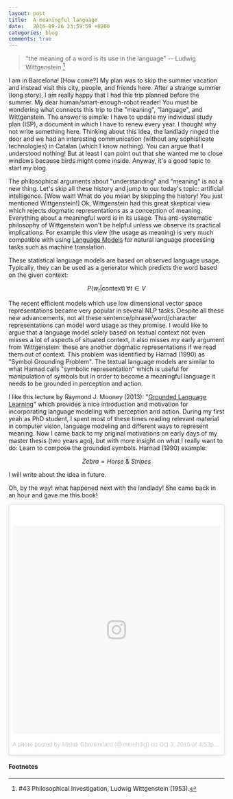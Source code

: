 ```yaml
---
layout: post
title:  A meaningful language
date:   2016-09-26 23:59:59 +0200
categories: blog
comments: true
---
```


> "the meaning of a word is its use in the language" -- Ludwig Wittgenstein [^PI43]

I am in Barcelona! [How come?] My plan was to skip the summer vacation and instead visit this city, people, and friends here. After a strange summer (long story), I am really happy that I had this trip planned before the summer. My dear human/smart-enough-robot reader! You must be wondering what connects this trip to the "meaning", "language", and Wittgenstein. The answer is simple: I have to update my individual study plan (ISP), a document in which I have to renew every year. I thought why not write something here. Thinking about this idea, the landlady ringed the door and we had an interesting communication (without any sophisticate technologies) in Catalan (which I know nothing). You can argue that I understood nothing! But at least I can point out that she wanted me to close windows because birds might come inside. Anyway, it's a good topic to start my blog.

The philosophical arguments about "understanding" and "meaning" is not a new thing. Let's skip all these history and jump to our today's topic: artificial intelligence. [Wow wait! What do you mean by skipping the history! You just mentioned Wittgenstein!] Ok, Wittgenstein had this great skeptical view which rejects dogmatic representations as a conception of meaning. Everything about a meaningful word is in its usage. This anti-systematic philosophy of Wittgenstein won't be helpful unless we observe its practical implications. For example this view (the usage as meaning) is very much compatible with using [Language Models](https://en.wikipedia.org/wiki/Language_model) for natural language processing tasks such as machine translation.

These statistical language models are based on observed language usage. Typically, they can be used as a generator which predicts the word based on the given context:

$${\displaystyle P(w_{t}|\mathrm {context} )\,\forall t\in V}$$

The recent efficient models which use low dimensional vector space representations became very popular in several NLP tasks. Despite all these new advancements, not all these sentence/phrase/word/character representations can model word usage as they promise. I would like to argue that a language model solely based on textual context not even misses a lot of aspects of situated context, it also misses my early argument from Wittgenstein: these are another dogmatic representations if we read them out of context. This problem was identified by Harnad (1990) as "Symbol Grounding Problem". The textual language models are similar to what Harnad calls "symbolic representation" which is useful for manipulation of symbols but in order to become a meaningful language it needs to be grounded in perception and action.

I like this lecture by Raymond J. Mooney (2013): "[Grounded Language Learning](http://videolectures.net/aaai2013_mooney_language_learning/)" which provides a nice introduction and motivation for incorporating language modeling with perception and action. During my first yeah as PhD student, I spent most of these times reading relevant material in computer vision, language modeling and different ways to represent meaning. Now I came back to my original motivations on early days of my master thesis (two years ago), but with more insight on what I really want to do: Learn to compose the grounded symbols. Harnad (1990) example:

$$ Zebra = Horse\ \&\ Stripes $$

I will write about the idea in future.

Oh, by the way! what happened next with the landlady! She came back in an hour and gave me this book!

<blockquote class="instagram-media" data-instgrm-version="7" style=" background:#FFF; border:0; border-radius:3px; box-shadow:0 0 1px 0 rgba(0,0,0,0.5),0 1px 10px 0 rgba(0,0,0,0.15); margin: 1px; max-width:658px; padding:0; width:99.375%; width:-webkit-calc(100% - 2px); width:calc(100% - 2px);"><div style="padding:8px;"> <div style=" background:#F8F8F8; line-height:0; margin-top:40px; padding:50.0% 0; text-align:center; width:100%;"> <div style=" background:url(data:image/png;base64,iVBORw0KGgoAAAANSUhEUgAAACwAAAAsCAMAAAApWqozAAAABGdBTUEAALGPC/xhBQAAAAFzUkdCAK7OHOkAAAAMUExURczMzPf399fX1+bm5mzY9AMAAADiSURBVDjLvZXbEsMgCES5/P8/t9FuRVCRmU73JWlzosgSIIZURCjo/ad+EQJJB4Hv8BFt+IDpQoCx1wjOSBFhh2XssxEIYn3ulI/6MNReE07UIWJEv8UEOWDS88LY97kqyTliJKKtuYBbruAyVh5wOHiXmpi5we58Ek028czwyuQdLKPG1Bkb4NnM+VeAnfHqn1k4+GPT6uGQcvu2h2OVuIf/gWUFyy8OWEpdyZSa3aVCqpVoVvzZZ2VTnn2wU8qzVjDDetO90GSy9mVLqtgYSy231MxrY6I2gGqjrTY0L8fxCxfCBbhWrsYYAAAAAElFTkSuQmCC); display:block; height:44px; margin:0 auto -44px; position:relative; top:-22px; width:44px;"></div></div><p style=" color:#c9c8cd; font-family:Arial,sans-serif; font-size:14px; line-height:17px; margin-bottom:0; margin-top:8px; overflow:hidden; padding:8px 0 7px; text-align:center; text-overflow:ellipsis; white-space:nowrap;"><a href="https://www.instagram.com/p/BLHrM65A7a8/" style=" color:#c9c8cd; font-family:Arial,sans-serif; font-size:14px; font-style:normal; font-weight:normal; line-height:17px; text-decoration:none;" target="_blank">A photo posted by Mehdi Ghanimifard (@mmehdig)</a> on <time style=" font-family:Arial,sans-serif; font-size:14px; line-height:17px;" datetime="2016-10-03T23:53:46+00:00">Oct 3, 2016 at 4:53pm PDT</time></p></div></blockquote> <script async defer src="//platform.instagram.com/en_US/embeds.js"></script>


#### Footnotes

[^PI43]: #43 Philosophical Investigation, Ludwig Wittgenstein (1953).
